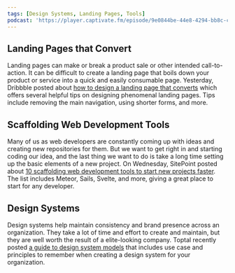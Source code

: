 ```yaml
---
tags: [Design Systems, Landing Pages, Tools]
podcast: 'https://player.captivate.fm/episode/9e0844be-44e8-4294-bb8c-c2811ba5d828'
---
```


## Landing Pages that Convert

Landing pages can make or break a product sale or other intended call-to-action. It can be difficult to create a landing page that boils down your product or service into a quick and easily consumable page. Yesterday, Dribbble posted about [how to design a landing page that converts](https://dribbble.com/stories/2020/09/10/design-landing-pages-that-convert) which offers several helpful tips on designing phenomenal landing pages. Tips include removing the main navigation, using shorter forms, and more.

## Scaffolding Web Development Tools

Many of us as web developers are constantly coming up with ideas and creating new repositories for them. But we want to get right in and starting coding our idea, and the last thing we want to do is take a long time setting up the basic elements of a new project. On Wednesday, SitePoint posted about [10 scaffolding web development tools to start new projects faster](https://www.sitepoint.com/start-new-projects-faster/). The list includes Meteor, Sails, Svelte, and more, giving a great place to start for any developer.

## Design Systems

Design systems help maintain consistency and brand presence across an organization. They take a lot of time and effort to create and maintain, but they are well worth the result of a elite-looking company. Toptal recently posted [a guide to design system models](https://www.toptal.com/designers/ui/design-system-model) that includes use case and principles to remember when creating a design system for your organization.

